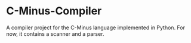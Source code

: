 # C-Minus-Compiler

A compiler project for the C-Minus language implemented in Python.
For now, it contains a scanner and a parser.